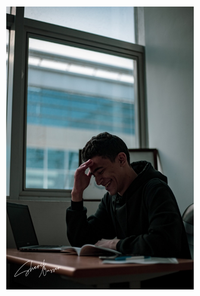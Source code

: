 ![Image](https://github.com/AWsabry/Abdelrahman-Wael/blob/gh-pages/WhatsApp%20Image%202020-02-07%20at%2012.38.27%20AM.jpeg?raw=true)

